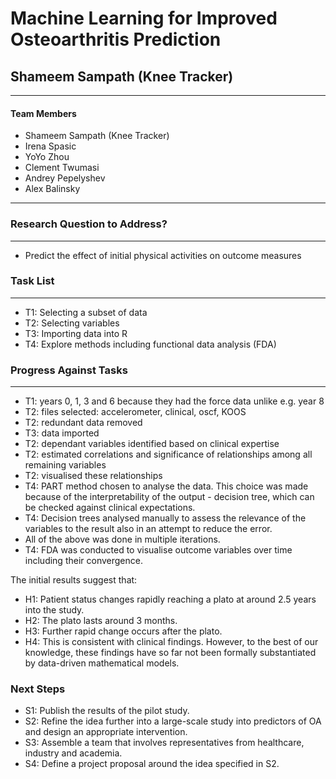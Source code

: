 # Machine Learning for Improved Osteoarthritis Prediction

## Shameem Sampath (Knee Tracker) 
---

#### Team Members

* Shameem Sampath (Knee Tracker)
* Irena Spasic
* YoYo Zhou
* Clement Twumasi
* Andrey Pepelyshev
* Alex Balinsky

---


### Research Question to Address?

---

* Predict the effect of initial physical activities on outcome measures

### Task List

---

* T1: Selecting a subset of data
* T2: Selecting variables
* T3: Importing data into R
* T4: Explore methods including functional data analysis (FDA)

### Progress Against Tasks

---

* T1: years 0, 1, 3 and 6 because they had the force data unlike e.g. year 8
* T2: files selected: accelerometer, clinical, oscf, KOOS
* T2: redundant data removed
* T3: data imported
* T2: dependant variables identified based on clinical expertise
* T2: estimated correlations and significance of relationships among all remaining variables
* T2: visualised these relationships
* T4: PART method chosen to analyse the data. This choice was made because of the interpretability of the output - decision tree, which can be checked against clinical expectations.
* T4: Decision trees analysed manually to assess the relevance of the variables to the result also in an attempt to reduce the error.
* All of the above was done in multiple iterations.
* T4: FDA was conducted to visualise outcome variables over time including their convergence.

The initial results suggest that: 

* H1: Patient status changes rapidly reaching a plato at around 2.5 years into the study.
* H2: The plato lasts around 3 months. 
* H3: Further rapid change occurs after the plato. 
* H4: This is consistent with clinical findings. However, to the best of our knowledge, these findings have so far not been formally substantiated by data-driven mathematical models. 


### Next Steps

* S1: Publish the results of the pilot study.
* S2: Refine the idea further into a large-scale study into predictors of OA and design an appropriate intervention.
* S3: Assemble a team that involves representatives from healthcare, industry and academia.
* S4: Define a project proposal around the idea specified in S2.